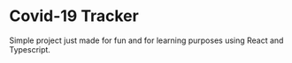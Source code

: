 # Covid-19 Tracker

Simple project just made for fun and for learning purposes using React and Typescript.
